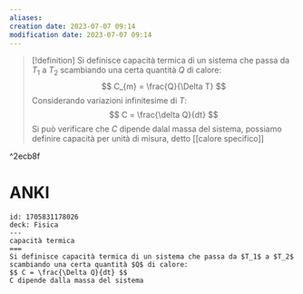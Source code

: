 ```yaml
---
aliases: 
creation date: 2023-07-07 09:14
modification date: 2023-07-07 09:14
---
```


>[!definition]
>Si definisce capacità termica di un sistema che passa da $T_{1}$ a $T_{2}$ scambiando una certa quantità $Q$ di calore:
>$$ C_{m} = \frac{Q}{\Delta T} $$
>Considerando variazioni infinitesime di $T$:
>$$ C = \frac{\delta Q}{dt}  $$
>Si può verificare che $C$ dipende dalal massa del sistema, possiamo definire capacità per unità di misura, detto [[calore specifico]]

^2ecb8f

# ANKI

```anki
id: 1705831178026
deck: Fisica
---
capacità termica
===
Si definisce capacità termica di un sistema che passa da $T_1$ a $T_2$ scambiando una certa quantità $Q$ di calore:
$$ C = \frac{\Delta Q}{dt} $$
C dipende dalla massa del sistema
```


